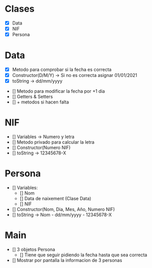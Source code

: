 # Clases
- [X] Data
- [X] NIF
- [X] Persona

# Data
- [X] Metodo para comprobar si la fecha es correcta
- [X] Constructor(D/M/Y) -> Si no es correcta asignar 01/01/2021
- [X] toString -> dd/mm/yyyy
- [] Metodo para modificar la fecha por +1 dia
- [] Getters & Setters
- [] + metodos si hacen falta

# NIF
- [] Variables -> Numero y letra
- [] Metodo privado para calcular la letra
- [] Constructor(Numero NIF)
- [] toString -> 12345678-X

# Persona
- [] Variables:
   - [] Nom
   - [] Data de naixement (Clase Data)
   - [] NIF
- [] Constructor(Nom, Dia, Mes, Año, Numero NIF)
- [] toString -> Nom - dd/mm/yyyy - 12345678-X

# Main
- [] 3 objetos Persona
   - [] Tiene que seguir pidiendo la fecha hasta que sea correcta
- [] Mostrar por pantalla la informacion de 3 personas

